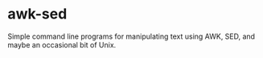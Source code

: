 # awk-sed
Simple command line programs for manipulating text using AWK, SED, and maybe an occasional bit of Unix.
